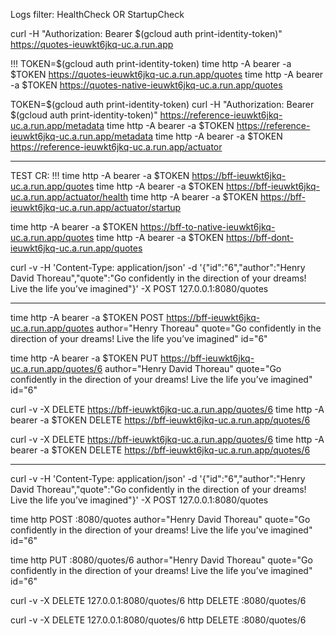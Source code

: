 Logs filter:
HealthCheck OR StartupCheck


curl -H "Authorization: Bearer $(gcloud auth print-identity-token)" https://quotes-ieuwkt6jkq-uc.a.run.app

!!!
TOKEN=$(gcloud auth print-identity-token)
time http -A bearer -a $TOKEN https://quotes-ieuwkt6jkq-uc.a.run.app/quotes
time http -A bearer -a $TOKEN https://quotes-native-ieuwkt6jkq-uc.a.run.app/quotes

TOKEN=$(gcloud auth print-identity-token)
curl -H "Authorization: Bearer $(gcloud auth print-identity-token)" https://reference-ieuwkt6jkq-uc.a.run.app/metadata
time http -A bearer -a $TOKEN https://reference-ieuwkt6jkq-uc.a.run.app/metadata
time http -A bearer -a $TOKEN https://reference-ieuwkt6jkq-uc.a.run.app/actuator


---
TEST CR: !!!
time http -A bearer -a $TOKEN https://bff-ieuwkt6jkq-uc.a.run.app/quotes
time http -A bearer -a $TOKEN https://bff-ieuwkt6jkq-uc.a.run.app/actuator/health
time http -A bearer -a $TOKEN https://bff-ieuwkt6jkq-uc.a.run.app/actuator/startup

time http -A bearer -a $TOKEN https://bff-to-native-ieuwkt6jkq-uc.a.run.app/quotes
time http -A bearer -a $TOKEN https://bff-dont-ieuwkt6jkq-uc.a.run.app/quotes


curl -v -H 'Content-Type: application/json' -d '{"id":"6","author":"Henry David Thoreau","quote":"Go confidently in the direction of your dreams! Live the life you’ve imagined"}' -X POST 127.0.0.1:8080/quotes

---

time http -A bearer -a $TOKEN POST https://bff-ieuwkt6jkq-uc.a.run.app/quotes author="Henry Thoreau" quote="Go confidently in the direction of your dreams! Live the life you’ve imagined" id="6"

time http -A bearer -a $TOKEN PUT https://bff-ieuwkt6jkq-uc.a.run.app/quotes/6 author="Henry David Thoreau" quote="Go confidently in the direction of your dreams! Live the life you’ve imagined" id="6"

curl -v -X DELETE https://bff-ieuwkt6jkq-uc.a.run.app/quotes/6
time http -A bearer -a $TOKEN DELETE https://bff-ieuwkt6jkq-uc.a.run.app/quotes/6

curl -v -X DELETE https://bff-ieuwkt6jkq-uc.a.run.app/quotes/6
time http -A bearer -a $TOKEN DELETE https://bff-ieuwkt6jkq-uc.a.run.app/quotes/6  






---

curl -v -H 'Content-Type: application/json' -d '{"id":"6","author":"Henry David Thoreau","quote":"Go confidently in the direction of your dreams! Live the life you’ve imagined"}' -X POST 127.0.0.1:8080/quotes

time http POST :8080/quotes author="Henry David Thoreau" quote="Go confidently in the direction of your dreams! Live the life you’ve imagined" id="6"

time http PUT :8080/quotes/6 author="Henry David Thoreau" quote="Go confidently in the direction of your dreams! Live the life you’ve imagined" id="6"

curl -v -X DELETE 127.0.0.1:8080/quotes/6
http DELETE :8080/quotes/6

curl -v -X DELETE 127.0.0.1:8080/quotes/6
http DELETE :8080/quotes/6  

